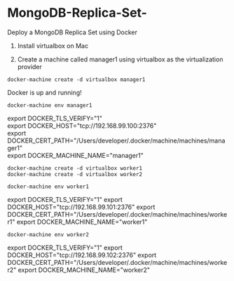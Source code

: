 # MongoDB-Replica-Set-
Deploy a MongoDB Replica Set using Docker

1. Install virtualbox on Mac

2. Create a machine called manager1 using virtualbox as the virtualization provider

````
docker-machine create -d virtualbox manager1
````

Docker is up and running!  

````
docker-machine env manager1
````
export DOCKER_TLS_VERIFY="1"  
export DOCKER_HOST="tcp://192.168.99.100:2376"  
export DOCKER_CERT_PATH="/Users/developer/.docker/machine/machines/manager1"  
export DOCKER_MACHINE_NAME="manager1"  

````
docker-machine create -d virtualbox worker1
docker-machine create -d virtualbox worker2
````
````
docker-machine env worker1
````
export DOCKER_TLS_VERIFY="1"
export DOCKER_HOST="tcp://192.168.99.101:2376"
export DOCKER_CERT_PATH="/Users/developer/.docker/machine/machines/worker1"
export DOCKER_MACHINE_NAME="worker1"
````
docker-machine env worker2
````
export DOCKER_TLS_VERIFY="1"
export DOCKER_HOST="tcp://192.168.99.102:2376"
export DOCKER_CERT_PATH="/Users/developer/.docker/machine/machines/worker2"
export DOCKER_MACHINE_NAME="worker2"

